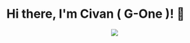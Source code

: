 # Hi there, I'm Civan ( G-One )! 👋

<p align="center">
  <a href="https://skillicons.dev">
    <img src="https://skillicons.dev/icons?i=apple,python,aws,bash,bootstrap,css,javascript,c#" />
  </a>
</p>

